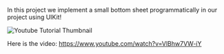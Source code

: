 In this project we implement a small bottom sheet programmatically in our project using UIKit!

![Youtube Tutorial Thumbnail](https://user-images.githubusercontent.com/15134835/195954062-d347c1a4-815f-4d7e-8751-384f92758c27.png)

Here is the video: https://www.youtube.com/watch?v=VlBhw7VW-iY
